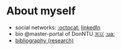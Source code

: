 # About myself

- social networks:
  [:octocat:](https://github.com/SGo-Go)
  [linkedIn](https://ua.linkedin.com/in/sergiy-gogolenko)
- bio @master-portal of DonNTU
  [:ru:](https://masters.donntu.ru/2006/fvti/gogolenko/)
  [:ua:](https://masters.donntu.ru/2006/fvti/gogolenko/indexu.htm)
- [bibliography (research)](./bibliography.md)
